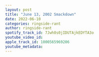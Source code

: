 ```yaml
---
layout: post
title: "June 13, 2002 Smackdown"
date: 2022-06-10
categories: ringside-rant
author: ringside-rant
spotify_track_id: 7Jwh8s0jIDUTAjkEDYTA3o
youtube_video_id: 
apple_track_id: 1000565969206
youtube_metadata: 
---
```

